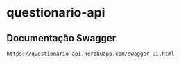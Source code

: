 # questionario-api
## Documentação Swagger
```
https://questionario-api.herokuapp.com/swagger-ui.html
```
